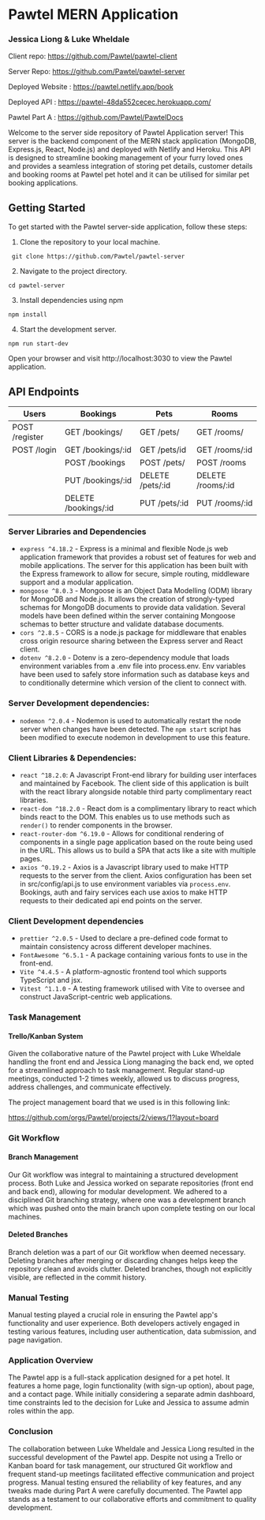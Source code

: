 # Pawtel MERN Application

### Jessica Liong & Luke Wheldale

Client repo: https://github.com/Pawtel/pawtel-client

Server Repo: https://github.com/Pawtel/pawtel-server

Deployed Website : https://pawtel.netlify.app/book

Deployed API : https://pawtel-48da552cecec.herokuapp.com/

Pawtel Part A : https://github.com/Pawtel/PawtelDocs

Welcome to the server side repository of Pawtel Application server! This server is the backend component of the MERN stack application (MongoDB, Express.js, React, Node.js) and deployed with Netlify and Heroku. This API is designed to streamline booking management of your furry loved ones and provides a seamless integration of storing pet details, customer details and booking rooms at Pawtel pet hotel and it can be utilised for similar pet booking applications.

## Getting Started

To get started with the Pawtel server-side application, follow these steps:

1. Clone the repository to your local machine.

```
 git clone https://github.com/Pawtel/pawtel-server
```

2. Navigate to the project directory.

```
cd pawtel-server
```


3. Install dependencies using npm 

```
npm install
```

4. Start the development server.

```
npm run start-dev
```


Open your browser and visit http://localhost:3030 to view the Pawtel application.



## API Endpoints

| Users               | Bookings                | Pets                      | Rooms             |
| ------------------- | ----------------------- | ------------------------- | ------------------|
| POST /register      | GET /bookings/          | GET /pets/                | GET /rooms/       |
| POST /login         | GET /bookings/:id       | GET /pets/id              | GET /rooms/:id    |
|                     | POST /bookings          | POST /pets/               | POST /rooms       |
|                     | PUT /bookings/:id       | DELETE /pets/:id          | DELETE /rooms/:id |
|                     | DELETE /bookings/:id    | PUT /pets/:id             | PUT /rooms/:id    |


### Server Libraries and Dependencies

- `express ^4.18.2` - Express is a minimal and flexible Node.js web application framework that provides a robust set of features for web and mobile applications. The server for this application has been built with the Express framework to allow for secure, simple routing, middleware support and a modular application.
- `mongoose ^8.0.3` - Mongoose is an Object Data Modelling (ODM) library for MongoDB and Node.js. It allows the creation of strongly-typed schemas for MongoDB documents to provide data validation. Several models have been defined within the server containing Mongoose schemas to better structure and validate database documents.
- `cors ^2.8.5` - CORS is a node.js package for middleware that enables cross origin resource sharing between the Express server and React client.
- `dotenv ^8.2.0` - Dotenv is a zero-dependency module that loads environment variables from a .env file into process.env. Env variables have been used to safely store information such as database keys and to conditionally determine which version of the client to connect with.

### Server Development dependencies:

- `nodemon ^2.0.4` - Nodemon is used to automatically restart the node server when changes have been detected. The `npm start` script has been modified to execute nodemon in development to use this feature.


### Client Libraries & Dependencies:

- `react ^18.2.0`: A Javascript Front-end library for building user interfaces and maintained by Facebook. The client side of this application is built with the react library alongside notable third party complimentary react libraries.
- `react-dom ^18.2.0` - React dom is a complimentary library to react which binds react to the DOM. This enables us to use methods such as `render()` to render components in the browser.
- `react-router-dom ^6.19.0` - Allows for conditional rendering of components in a single page application based on the route being used in the URL. This allows us to build a SPA that acts like a site with multiple pages.
- `axios ^0.19.2` - Axios is a Javascript library used to make HTTP requests to the server from the client. Axios configuration has been set in src/config/api.js to use environment variables via `process.env`. Bookings, auth and fairy services each use axios to make HTTP requests to their dedicated api end points on the server.


### Client Development dependencies

- `prettier ^2.0.5` - Used to declare a pre-defined code format to maintain consistency across different developer machines.
- `FontAwesome ^6.5.1` - A package containing various fonts to use in the front-end.
- `Vite ^4.4.5` - A platform-agnostic frontend tool which supports TypeScript and jsx. 
- `Vitest ^1.1.0` - A testing framework utilised with Vite to oversee and construct JavaScript-centric web applications. 

### Task Management

#### Trello/Kanban System

Given the collaborative nature of the Pawtel project with Luke Wheldale handling the front end and Jessica Liong managing the back end, we opted for a streamlined approach to task management. Regular stand-up meetings, conducted 1-2 times weekly, allowed us to discuss progress, address challenges, and communicate effectively.

The project management board that we used is in this following link:

https://github.com/orgs/Pawtel/projects/2/views/1?layout=board


### Git Workflow

#### Branch Management

Our Git workflow was integral to maintaining a structured development process. Both Luke and Jessica worked on separate repositories (front end and back end), allowing for modular development. We adhered to a disciplined Git branching strategy, where one was a development branch which was pushed onto the main branch upon complete testing on our local machines. 

#### Deleted Branches

Branch deletion was a part of our Git workflow when deemed necessary. Deleting branches after merging or discarding changes helps keep the repository clean and avoids clutter. Deleted branches, though not explicitly visible, are reflected in the commit history.

### Manual Testing

Manual testing played a crucial role in ensuring the Pawtel app's functionality and user experience. Both developers actively engaged in testing various features, including user authentication, data submission, and page navigation.

### Application Overview

The Pawtel app is a full-stack application designed for a pet hotel. It features a home page, login functionality (with sign-up option), about page, and a contact page. While initially considering a separate admin dashboard, time constraints led to the decision for Luke and Jessica to assume admin roles within the app.

### Conclusion

The collaboration between Luke Wheldale and Jessica Liong resulted in the successful development of the Pawtel app. Despite not using a Trello or Kanban board for task management, our structured Git workflow and frequent stand-up meetings facilitated effective communication and project progress. Manual testing ensured the reliability of key features, and any tweaks made during Part A were carefully documented. The Pawtel app stands as a testament to our collaborative efforts and commitment to quality development.
